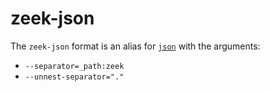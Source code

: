 # zeek-json

The `zeek-json` format is an alias for [`json`](json.md) with the arguments:
- `--separator=_path:zeek`
- `--unnest-separator="."`
